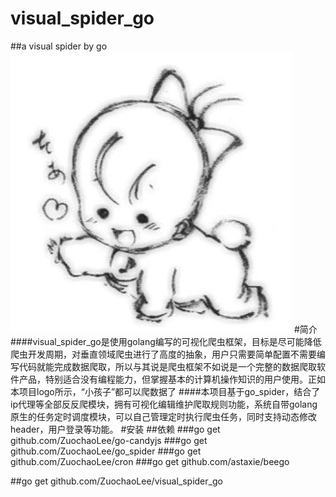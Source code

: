 # visual_spider_go
##a visual spider by go
![](https://github.com/ZuochaoLee/visual_spider_go/blob/master/static/img/logo.png)
#简介
####visual_spider_go是使用golang编写的可视化爬虫框架，目标是尽可能降低爬虫开发周期，对垂直领域爬虫进行了高度的抽象，用户只需要简单配置不需要编写代码就能完成数据爬取，所以与其说是爬虫框架不如说是一个完整的数据爬取软件产品，特别适合没有编程能力，但掌握基本的计算机操作知识的用户使用。正如本项目logo所示，“小孩子”都可以爬数据了
####本项目基于go_spider，结合了ip代理等全部反反爬模块，拥有可视化编辑维护爬取规则功能，系统自带golang原生的任务定时调度模块，可以自己管理定时执行爬虫任务，同时支持动态修改header，用户登录等功能。
#安装
##依赖
###go get github.com/ZuochaoLee/go-candyjs
###go get github.com/ZuochaoLee/go_spider
###go get github.com/ZuochaoLee/cron
###go get github.com/astaxie/beego

##go get github.com/ZuochaoLee/visual_spider_go
